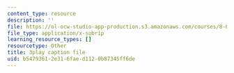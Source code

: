 ```yaml
---
content_type: resource
description: ''
file: https://ol-ocw-studio-app-production.s3.amazonaws.com/courses/8-01sc-classical-mechanics-fall-2016/b54793612e316faed1120b87345ff6de_W1lxlbJ0BZU.srt
file_type: application/x-subrip
learning_resource_types: []
resourcetype: Other
title: 3play caption file
uid: b5479361-2e31-6fae-d112-0b87345ff6de
---
```

